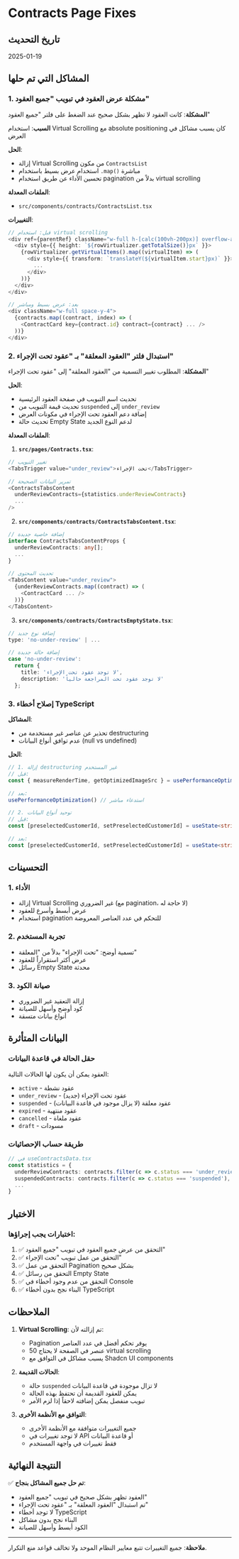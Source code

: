 # Contracts Page Fixes

## تاريخ التحديث
2025-01-19

## المشاكل التي تم حلها

### 1. مشكلة عرض العقود في تبويب "جميع العقود"
**المشكلة**: كانت العقود لا تظهر بشكل صحيح عند الضغط على فلتر "جميع العقود"

**السبب**: استخدام Virtual Scrolling مع absolute positioning كان يسبب مشاكل في العرض

**الحل**:
- إزالة Virtual Scrolling من مكون `ContractsList`
- استخدام عرض بسيط باستخدام `.map()` مباشرة
- تحسين الأداء عن طريق استخدام pagination بدلاً من virtual scrolling

**الملفات المعدلة**:
- `src/components/contracts/ContractsList.tsx`

**التغييرات**:
```typescript
// قبل: استخدام virtual scrolling
<div ref={parentRef} className="w-full h-[calc(100vh-200px)] overflow-auto">
  <div style={{ height: `${rowVirtualizer.getTotalSize()}px` }}>
    {rowVirtualizer.getVirtualItems().map((virtualItem) => (
      <div style={{ transform: `translateY(${virtualItem.start}px)` }}>
        ...
      </div>
    ))}
  </div>
</div>

// بعد: عرض بسيط ومباشر
<div className="w-full space-y-4">
  {contracts.map((contract, index) => (
    <ContractCard key={contract.id} contract={contract} ... />
  ))}
</div>
```

### 2. استبدال فلتر "العقود المعلقة" بـ "عقود تحت الإجراء"
**المشكلة**: المطلوب تغيير التسمية من "العقود المعلقة" إلى "عقود تحت الإجراء"

**الحل**:
- تحديث اسم التبويب في صفحة العقود الرئيسية
- تحديث قيمة التبويب من `suspended` إلى `under_review`
- إضافة دعم العقود تحت الإجراء في مكونات العرض
- تحديث حالة Empty State لدعم النوع الجديد

**الملفات المعدلة**:

1. **`src/pages/Contracts.tsx`**:
```typescript
// تغيير التبويب
<TabsTrigger value="under_review">تحت الإجراء</TabsTrigger>

// تمرير البيانات الصحيحة
<ContractsTabsContent
  underReviewContracts={statistics.underReviewContracts}
  ...
/>
```

2. **`src/components/contracts/ContractsTabsContent.tsx`**:
```typescript
// إضافة خاصية جديدة
interface ContractsTabsContentProps {
  underReviewContracts: any[];
  ...
}

// تحديث المحتوى
<TabsContent value="under_review">
  {underReviewContracts.map((contract) => (
    <ContractCard ... />
  ))}
</TabsContent>
```

3. **`src/components/contracts/ContractsEmptyState.tsx`**:
```typescript
// إضافة نوع جديد
type: 'no-under-review' | ...

// إضافة حالة جديدة
case 'no-under-review':
  return {
    title: 'لا توجد عقود تحت الإجراء',
    description: 'لا توجد عقود تحت المراجعة حالياً'
  };
```

### 3. إصلاح أخطاء TypeScript
**المشاكل**:
- تحذير عن عناصر غير مستخدمة من destructuring
- عدم توافق أنواع البيانات (null vs undefined)

**الحل**:
```typescript
// 1. إزالة destructuring غير المستخدم
// قبل:
const { measureRenderTime, getOptimizedImageSrc } = usePerformanceOptimization()

// بعد:
usePerformanceOptimization() // استدعاء مباشر

// 2. توحيد أنواع البيانات
// قبل:
const [preselectedCustomerId, setPreselectedCustomerId] = useState<string | null>(null)

// بعد:
const [preselectedCustomerId, setPreselectedCustomerId] = useState<string | undefined>(undefined)
```

## التحسينات

### 1. الأداء
- إزالة Virtual Scrolling غير الضروري (مع pagination، لا حاجة له)
- عرض أبسط وأسرع للعقود
- استخدام pagination للتحكم في عدد العناصر المعروضة

### 2. تجربة المستخدم
- تسمية أوضح: "تحت الإجراء" بدلاً من "المعلقة"
- عرض أكثر استقراراً للعقود
- رسائل Empty State محدثة

### 3. صيانة الكود
- إزالة التعقيد غير الضروري
- كود أوضح وأسهل للصيانة
- أنواع بيانات متسقة

## البيانات المتأثرة

### حقل الحالة في قاعدة البيانات
العقود يمكن أن يكون لها الحالات التالية:
- `active` - عقود نشطة
- `under_review` - عقود تحت الإجراء (جديد)
- `suspended` - عقود معلقة (لا يزال موجود في قاعدة البيانات)
- `expired` - عقود منتهية
- `cancelled` - عقود ملغاة
- `draft` - مسودات

### طريقة حساب الإحصائيات
```typescript
// في useContractsData.tsx
const statistics = {
  underReviewContracts: contracts.filter(c => c.status === 'under_review'),
  suspendedContracts: contracts.filter(c => c.status === 'suspended'),
  ...
}
```

## الاختبار

### اختبارات يجب إجراؤها:
1. ✅ التحقق من عرض جميع العقود في تبويب "جميع العقود"
2. ✅ التحقق من عمل تبويب "تحت الإجراء"
3. ✅ التحقق من عمل Pagination بشكل صحيح
4. ✅ التحقق من رسائل Empty State
5. ✅ التحقق من عدم وجود أخطاء في Console
6. ✅ البناء نجح بدون أخطاء TypeScript

## الملاحظات

1. **Virtual Scrolling**: تم إزالته لأن:
   - Pagination يوفر تحكم أفضل في عدد العناصر
   - 50 عنصر في الصفحة لا يحتاج virtual scrolling
   - يسبب مشاكل في التوافق مع Shadcn UI components

2. **الحالات القديمة**: 
   - حالة `suspended` لا تزال موجودة في قاعدة البيانات
   - يمكن للعقود القديمة أن تحتفظ بهذه الحالة
   - تبويب منفصل يمكن إضافته لاحقاً إذا لزم الأمر

3. **التوافق مع الأنظمة الأخرى**:
   - جميع التغييرات متوافقة مع الأنظمة الأخرى
   - لا توجد تغييرات في API أو قاعدة البيانات
   - فقط تغييرات في واجهة المستخدم

## النتيجة النهائية

✅ **تم حل جميع المشاكل بنجاح**:
- العقود تظهر بشكل صحيح في تبويب "جميع العقود"
- تم استبدال "العقود المعلقة" بـ "عقود تحت الإجراء"
- لا توجد أخطاء TypeScript
- البناء نجح بدون مشاكل
- الكود أبسط وأسهل للصيانة

---
**ملاحظة**: جميع التغييرات تتبع معايير النظام الموحد ولا تخالف قواعد منع التكرار.
